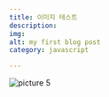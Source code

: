```yaml
---
title: 이미지 테스트
description: 
img: 
alt: my first blog post
category: javascript

---
```


![picture 5](/images/4232886d8bd9314c9781b8a92cb7ce8e8d746706897ffab6e6bad8182bb61127.png)  
